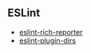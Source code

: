 ## ESLint

- [eslint-rich-reporter](https://www.npmjs.com/package/eslint-rich-reporter)
- [eslint-plugin-dirs](https://www.npmjs.com/package/eslint-plugin-dirs)
